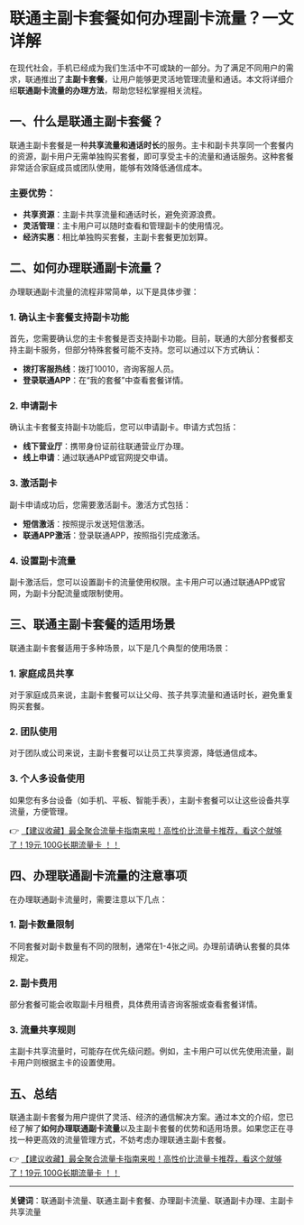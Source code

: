 # 联通主副卡套餐如何办理副卡流量？一文详解

在现代社会，手机已经成为我们生活中不可或缺的一部分。为了满足不同用户的需求，联通推出了**主副卡套餐**，让用户能够更灵活地管理流量和通话。本文将详细介绍**联通副卡流量的办理方法**，帮助您轻松掌握相关流程。

## 一、什么是联通主副卡套餐？

联通主副卡套餐是一种**共享流量和通话时长**的服务。主卡和副卡共享同一个套餐内的资源，副卡用户无需单独购买套餐，即可享受主卡的流量和通话服务。这种套餐非常适合家庭成员或团队使用，能够有效降低通信成本。

### 主要优势：
- **共享资源**：主副卡共享流量和通话时长，避免资源浪费。
- **灵活管理**：主卡用户可以随时查看和管理副卡的使用情况。
- **经济实惠**：相比单独购买套餐，主副卡套餐更加划算。

## 二、如何办理联通副卡流量？

办理联通副卡流量的流程非常简单，以下是具体步骤：

### 1. 确认主卡套餐支持副卡功能
首先，您需要确认您的主卡套餐是否支持副卡功能。目前，联通的大部分套餐都支持主副卡服务，但部分特殊套餐可能不支持。您可以通过以下方式确认：
- **拨打客服热线**：拨打10010，咨询客服人员。
- **登录联通APP**：在“我的套餐”中查看套餐详情。

### 2. 申请副卡
确认主卡套餐支持副卡功能后，您可以申请副卡。申请方式包括：
- **线下营业厅**：携带身份证前往联通营业厅办理。
- **线上申请**：通过联通APP或官网提交申请。

### 3. 激活副卡
副卡申请成功后，您需要激活副卡。激活方式包括：
- **短信激活**：按照提示发送短信激活。
- **联通APP激活**：登录联通APP，按照指引完成激活。

### 4. 设置副卡流量
副卡激活后，您可以设置副卡的流量使用权限。主卡用户可以通过联通APP或官网，为副卡分配流量或限制使用。

## 三、联通主副卡套餐的适用场景

联通主副卡套餐适用于多种场景，以下是几个典型的使用场景：

### 1. 家庭成员共享
对于家庭成员来说，主副卡套餐可以让父母、孩子共享流量和通话时长，避免重复购买套餐。

### 2. 团队使用
对于团队或公司来说，主副卡套餐可以让员工共享资源，降低通信成本。

### 3. 个人多设备使用
如果您有多台设备（如手机、平板、智能手表），主副卡套餐可以让这些设备共享流量，方便管理。

👉 [【建议收藏】最全聚合流量卡指南来啦！高性价比流量卡推荐，看这个就够了！19元 100G长期流量卡 ！！](https://bit.ly/Liuliangka)

## 四、办理联通副卡流量的注意事项

在办理联通副卡流量时，需要注意以下几点：

### 1. 副卡数量限制
不同套餐对副卡数量有不同的限制，通常在1-4张之间。办理前请确认套餐的具体规定。

### 2. 副卡费用
部分套餐可能会收取副卡月租费，具体费用请咨询客服或查看套餐详情。

### 3. 流量共享规则
主副卡共享流量时，可能存在优先级问题。例如，主卡用户可以优先使用流量，副卡用户则根据主卡的设置使用。

## 五、总结

联通主副卡套餐为用户提供了灵活、经济的通信解决方案。通过本文的介绍，您已经了解了**如何办理联通副卡流量**以及主副卡套餐的优势和适用场景。如果您正在寻找一种更高效的流量管理方式，不妨考虑办理联通主副卡套餐。

👉 [【建议收藏】最全聚合流量卡指南来啦！高性价比流量卡推荐，看这个就够了！19元 100G长期流量卡 ！！](https://bit.ly/Liuliangka)

---

**关键词**：联通副卡流量、联通主副卡套餐、办理副卡流量、联通副卡办理、主副卡共享流量